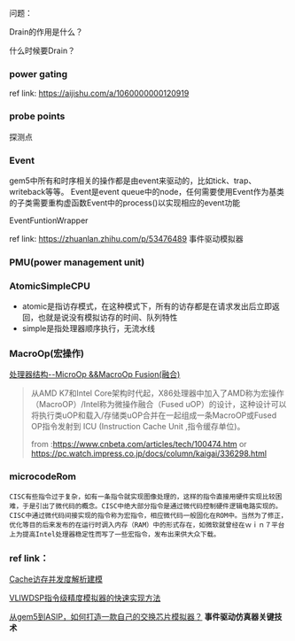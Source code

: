 问题：

Drain的作用是什么？

什么时候要Drain？




### power gating  

ref link: https://aijishu.com/a/1060000000120919

### probe points

探测点

### Event

gem5中所有和时序相关的操作都是由event来驱动的，比如tick、trap、writeback等等。
Event是event queue中的node，任何需要使用Event作为基类的子类需要重构虚函数Event中的process()以实现相应的event功能

EventFuntionWrapper 

ref link: https://zhuanlan.zhihu.com/p/53476489  事件驱动模拟器

### PMU(power management unit)



### AtomicSimpleCPU

* atomic是指访存模式，在这种模式下，所有的访存都是在请求发出后立即返回，也就是说没有模拟访存的时间、队列特性
* simple是指处理器顺序执行，无流水线

### MacroOp(宏操作)

[处理器结构--MicroOp &&MacroOp Fusion(融合)](https://cloud.tencent.com/developer/article/1358004)

> 从AMD K7和Intel  Core架构时代起，X86处理器中加入了AMD称为宏操作（MacroOP）/Intel称为微操作融合（Fused  uOP）的设计，这种设计可以将执行类uOP和载入/存储类uOP合并在一起组成一条MacroOP或Fused OP指令发射到 ICU (Instruction Cache Unit ,指令缓存单位)。
>
> from :https://www.cnbeta.com/articles/tech/100474.htm  or https://pc.watch.impress.co.jp/docs/column/kaigai/336298.html

### microcodeRom

	CISC有些指令过于复杂，如有一条指令就实现图像处理的，这样的指令直接用硬件实现比较困难，于是引出了微代码的概念。CISC中绝大部分指令是通过微代码控制硬件逻辑电路实现的。CISC中通过微代码间接实现的指令称为宏指令，相应微代码一般固化在ROM中。当然为了修正，优化等目的后来发布的在运行时调入内存（RAM）中的形式存在，如微软就曾经在ｗｉｎ７平台上为提高Intel处理器稳定性而写了一些宏指令，发布出来供大众下载。

### ref link：

[Cache访存并发度解析建模](http://www.doc88.com/p-2746116203962.html)

[VLIWDSP指令级精度模拟器的快速实现方法](https://www.doc88.com/p-9169449843731.html)

[从gem5到ASIP，如何打造一款自己的交换芯片模拟器？](https://zhuanlan.zhihu.com/p/53476489) **事件驱动仿真器关键技术**

